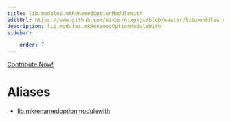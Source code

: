 ```yaml
---
title: lib.modules.mkRenamedOptionModuleWith
editUrl: https://www.github.com/nixos/nixpkgs/blob/master/lib/modules.nix#L1143C31
description: lib.modules.mkRenamedOptionModuleWith
sidebar:

    order: 7
---
```


<a href="https://www.github.com/nixos/nixpkgs/blob/master/lib/modules.nix#L1143C31">Contribute Now!</a>


# Aliases

- [lib.mkrenamedoptionmodulewith](/nix-doc-comments/reference/lib/lib-mkrenamedoptionmodulewith)


